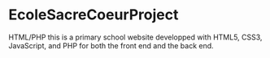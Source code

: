 # EcoleSacreCoeurProject
HTML/PHP
this is a primary school website developped with HTML5, CSS3, JavaScript, and PHP for both the front end and the back end.
